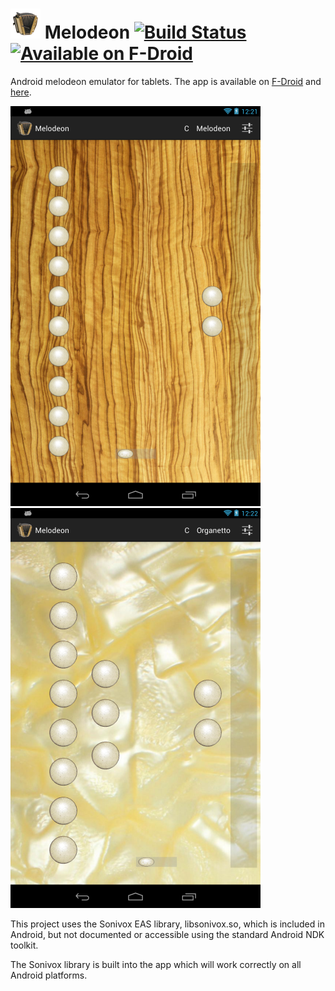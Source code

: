 # ![Logo](src/main/res/drawable-mdpi/ic_launcher.png) Melodeon [![Build Status](https://travis-ci.org/billthefarmer/melodeon.svg?branch=master)](https://travis-ci.org/billthefarmer/melodeon) [![Available on F-Droid](https://f-droid.org/wiki/images/c/ca/F-Droid-button_available-on_smaller.png)](https://f-droid.org/repository/browse/?fdid=org.billthefarmer.melodeon)

Android melodeon emulator for tablets. The app is available on [F-Droid](https://f-droid.org/repository/browse/?fdid=org.billthefarmer.melodeon)
and [here](https://github.com/billthefarmer/melodeon/releases).

![](https://github.com/billthefarmer/billthefarmer.github.io/raw/master/images/Melodeon.png)
&nbsp;
![](https://github.com/billthefarmer/billthefarmer.github.io/raw/master/images/Melodeon-organetto.png)

This project uses the Sonivox EAS library, libsonivox.so, which is
included in Android, but not documented or accessible using the
standard Android NDK toolkit.

The Sonivox library is built into the app which will work correctly on
all Android platforms.
